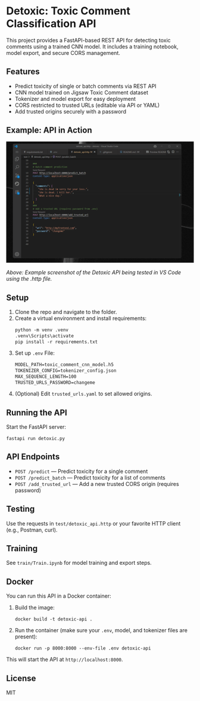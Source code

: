 # Detoxic: Toxic Comment Classification API

This project provides a FastAPI-based REST API for detecting toxic comments using a trained CNN model. It includes a training notebook, model export, and secure CORS management.

## Features
- Predict toxicity of single or batch comments via REST API
- CNN model trained on Jigsaw Toxic Comment dataset
- Tokenizer and model export for easy deployment
- CORS restricted to trusted URLs (editable via API or YAML)
- Add trusted origins securely with a password


## Example: API in Action

<img src="./screenshot/cnn.gif" width="600" alt="API Screenshot" />

_Above: Example screenshot of the Detoxic API being tested in VS Code using the .http file._

## Setup
1. Clone the repo and navigate to the folder.
2. Create a virtual environment and install requirements:
   ```
   python -m venv .venv
   .venv\Scripts\activate
   pip install -r requirements.txt
   ```
3. Set up `.env` File:
   ```
   MODEL_PATH=toxic_comment_cnn_model.h5
   TOKENIZER_CONFIG=tokenizer_config.json
   MAX_SEQUENCE_LENGTH=100
   TRUSTED_URLS_PASSWORD=changeme
   ```
4. (Optional) Edit `trusted_urls.yaml` to set allowed origins.

## Running the API
Start the FastAPI server:
```
fastapi run detoxic.py
```

## API Endpoints
- `POST /predict` — Predict toxicity for a single comment
- `POST /predict_batch` — Predict toxicity for a list of comments
- `POST /add_trusted_url` — Add a new trusted CORS origin (requires password)

## Testing
Use the requests in `test/detoxic_api.http` or your favorite HTTP client (e.g., Postman, curl).

## Training
See `train/Train.ipynb` for model training and export steps.

## Docker

You can run this API in a Docker container:

1. Build the image:
   ```
   docker build -t detoxic-api .
   ```
2. Run the container (make sure your `.env`, model, and tokenizer files are present):
   ```
   docker run -p 8000:8000 --env-file .env detoxic-api
   ```

This will start the API at `http://localhost:8000`.

## License
MIT
